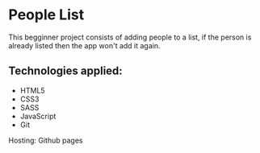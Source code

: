 # People List

This begginner project consists of adding people to a list, if the person is already listed then the app won't add it again.

## Technologies applied:

- HTML5
- CSS3
- SASS
- JavaScript
- Git

Hosting: Github pages

